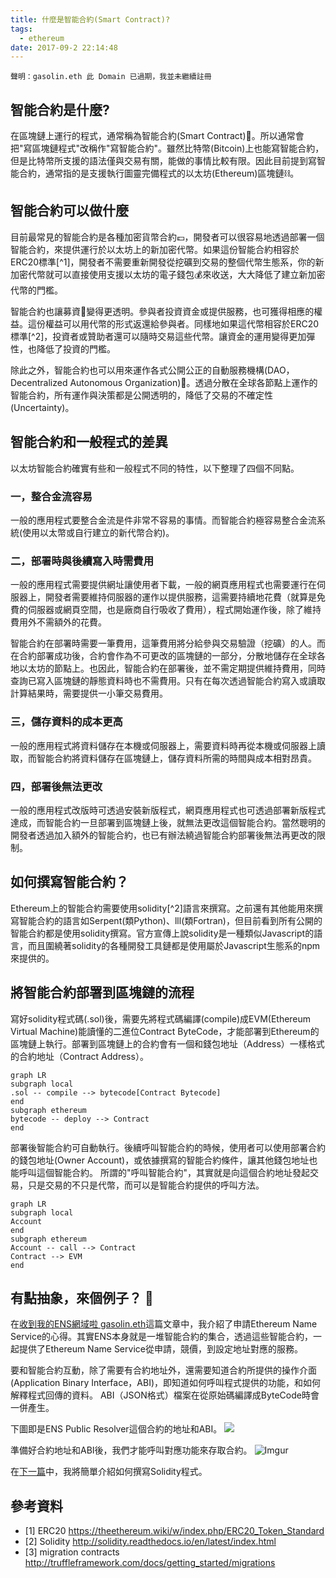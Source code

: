 ```yaml
---
title: 什麼是智能合約(Smart Contract)?
tags:
  - ethereum
date: 2017-09-2 22:14:48
---
```


```
聲明：gasolin.eth 此 Domain 已過期，我並未繼續註冊
```

## 智能合約是什麼?

在區塊鏈上運行的程式，通常稱為智能合約(Smart Contract):ledger:。所以通常會把"寫區塊鏈程式"改稱作"寫智能合約"。雖然比特幣(Bitcoin)上也能寫智能合約，但是比特幣所支援的語法僅與交易有關，能做的事情比較有限。因此目前提到寫智能合約，通常指的是支援執行圖靈完備程式的以太坊(Ethereum)區塊鏈:chains:。

## 智能合約可以做什麼

目前最常見的智能合約是各種加密貨幣合約:pound:，開發者可以很容易地透過部署一個智能合約，來提供運行於以太坊上的新加密代幣。如果這份智能合約相容於ERC20標準[^1]，開發者不需要重新開發從挖礦到交易的整個代幣生態系，你的新加密代幣就可以直接使用支援以太坊的電子錢包:moneybag:來收送，大大降低了建立新加密代幣的門檻。

智能合約也讓募資:money_with_wings:變得更透明。參與者投資資金或提供服務，也可獲得相應的權益。這份權益可以用代幣的形式返還給參與者。同樣地如果這代幣相容於ERC20標準[^2]，投資者或贊助者還可以隨時交易這些代幣。讓資金的運用變得更加彈性，也降低了投資的門檻。

除此之外，智能合約也可以用來運作各式公開公正的自動服務機構(DAO，Decentralized Autonomous Organization):bank:。透過分散在全球各節點上運作的智能合約，所有運作與決策都是公開透明的，降低了交易的不確定性(Uncertainty)。

## 智能合約和一般程式的差異

以太坊智能合約確實有些和一般程式不同的特性，以下整理了四個不同點。

### 一，整合金流容易

一般的應用程式要整合金流是件非常不容易的事情。而智能合約極容易整合金流系統(使用以太幣或自行建立的新代幣合約)。

### 二，部署時與後續寫入時需費用

一般的應用程式需要提供網址讓使用者下載，一般的網頁應用程式也需要運行在伺服器上，開發者需要維持伺服器的運作以提供服務，這需要持續地花費（就算是免費的伺服器或網頁空間，也是廠商自行吸收了費用），程式開始運作後，除了維持費用外不需額外的花費。

智能合約在部署時需要一筆費用，這筆費用將分給參與交易驗證（挖礦）的人。而在合約部署成功後，合約會作為不可更改的區塊鏈的一部分，分散地儲存在全球各地以太坊的節點上。也因此，智能合約在部署後，並不需定期提供維持費用，同時查詢已寫入區塊鏈的靜態資料時也不需費用。只有在每次透過智能合約寫入或讀取計算結果時，需要提供一小筆交易費用。

### 三，儲存資料的成本更高

一般的應用程式將資料儲存在本機或伺服器上，需要資料時再從本機或伺服器上讀取，而智能合約將資料儲存在區塊鏈上，儲存資料所需的時間與成本相對昂貴。

### 四，部署後無法更改

一般的應用程式改版時可透過安裝新版程式，網頁應用程式也可透過部署新版程式達成，而智能合約一旦部署到區塊鏈上後，就無法更改這個智能合約。當然聰明的開發者透過加入額外的智能合約，也已有辦法繞過智能合約部署後無法再更改的限制。

## 如何撰寫智能合約？

Ethereum上的智能合約需要使用solidity[^2]語言來撰寫。之前還有其他能用來撰寫智能合約的語言如Serpent(類Python)、lll(類Fortran)，但目前看到所有公開的智能合約都是使用solidity撰寫。官方宣傳上說solidity是一種類似Javascript的語言，而且圍繞著solidity的各種開發工具鏈都是使用屬於Javascript生態系的npm來提供的。

## 將智能合約部署到區塊鏈的流程

寫好solidity程式碼(.sol)後，需要先將程式碼編譯(compile)成EVM(Ethereum Virtual Machine)能讀懂的二進位Contract ByteCode，才能部署到Ethereum的區塊鏈上執行。部署到區塊鏈上的合約會有一個和錢包地址（Address）一樣格式的合約地址（Contract Address）。

```mermaid
graph LR
subgraph local
.sol -- compile --> bytecode[Contract Bytecode]
end
subgraph ethereum
bytecode -- deploy --> Contract
end
```

部署後智能合約可自動執行。後續呼叫智能合約的時候，使用者可以使用部署合約的錢包地址(Owner Account)，或依據撰寫的智能合約條件，讓其他錢包地址也能呼叫這個智能合約。
所謂的"呼叫智能合約"，其實就是向這個合約地址發起交易，只是交易的不只是代幣，而可以是智能合約提供的呼叫方法。

```mermaid
graph LR
subgraph local
Account
end
subgraph ethereum
Account -- call --> Contract
Contract --> EVM
end
```

## 有點抽象，來個例子？ :chestnut:

在[收到我的ENS網域啦 gasolin.eth](crypto/got-my-ens-domain.md)這篇文章中，我介紹了申請Ethereum Name Service的心得。其實ENS本身就是一堆智能合約的集合，透過這些智能合約，一起提供了Ethereum Name Service從申請，競價，到設定地址對應的服務。

要和智能合約互動，除了需要有合約地址外，還需要知道合約所提供的操作介面(Application Binary Interface，ABI)，即知道如何呼叫程式提供的功能，和如何解釋程式回傳的資料。
ABI（JSON格式）檔案在從原始碼編譯成ByteCode時會一併產生。

下圖即是ENS Public Resolver這個合約的地址和ABI。
![](https://i.imgur.com/y6jvpAUl.png)

準備好合約地址和ABI後，我們才能呼叫對應功能來存取合約。
![Imgur](https://i.imgur.com/5550HgNl.png)

在[下一篇](crypto/howto-write-a-smart-contract.md)中，我將簡單介紹如何撰寫Solidity程式。

## 參考資料

* [1] ERC20 https://theethereum.wiki/w/index.php/ERC20_Token_Standard
* [2] Solidity http://solidity.readthedocs.io/en/latest/index.html
* [3] migration contracts http://truffleframework.com/docs/getting_started/migrations
